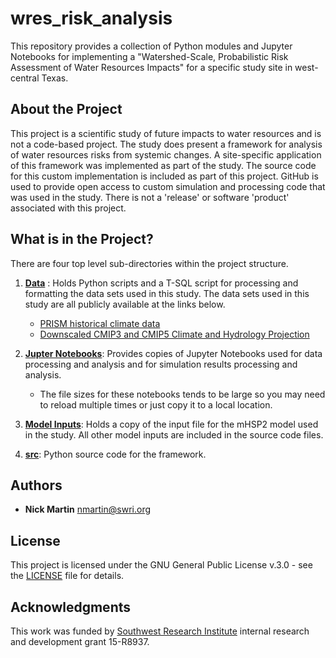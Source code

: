 # wres_risk_analysis

This repository provides a collection of Python modules and Jupyter
Notebooks for implementing a "Watershed-Scale, Probabilistic Risk 
Assessment of Water Resources Impacts" for a specific study site in
west-central Texas.

## About the Project

This project is a scientific study of future impacts to water resources
and is not a code-based project. The study does present a framework 
for analysis of water resources risks from systemic changes. A site-specific 
application of this framework was implemented as part of the study. The 
source code for this custom implementation is included 
as part of this project. GitHub is used to provide open access
to custom simulation and processing code that was used in the study. 
There is not a 'release' or software 'product' associated with this
project.

## What is in the Project?

There are four top level sub-directories within the project structure.

1. [**Data**](https://github.com/nmartin198/wres_risk_analysis/tree/main/data) : Holds 
   Python scripts and a T-SQL script for processing 
   and formatting the data sets used in this study. The data sets
   used in this study are all publicly available at the links below.
   * [PRISM historical climate data](https://prism.oregonstate.edu/explorer/)
   * [Downscaled CMIP3 and CMIP5 Climate and Hydrology Projection](https://gdo-dcp.ucllnl.org/downscaled_cmip_projections/)

2. [**Jupter Notebooks**](https://github.com/nmartin198/wres_risk_analysis/tree/main/jupyter_notebooks): 
   Provides copies of Jupyter Notebooks used for data processing and 
   analysis and for simulation results processing and analysis.

   * The file sizes for these notebooks tends to be large so you may
     need to reload multiple times or just copy it to a local location.

3. [**Model Inputs**](https://github.com/nmartin198/wres_risk_analysis/tree/main/model_inputs): 
   Holds a copy of the input file for the mHSP2 model used in the study. 
   All other model inputs are included in the source code files.

4. [**src**](https://github.com/nmartin198/wres_risk_analysis/tree/main/src): Python 
   source code for the framework.

## Authors

* **Nick Martin** nmartin@swri.org

## License

This project is licensed under the GNU General Public License v.3.0 - see the [LICENSE](LICENSE) file for details.

## Acknowledgments

This work was funded by [Southwest Research Institute](https://www.swri.org/groundwater-and-surface-water-analysis-and-modeling) internal research and 
development grant 15-R8937.
